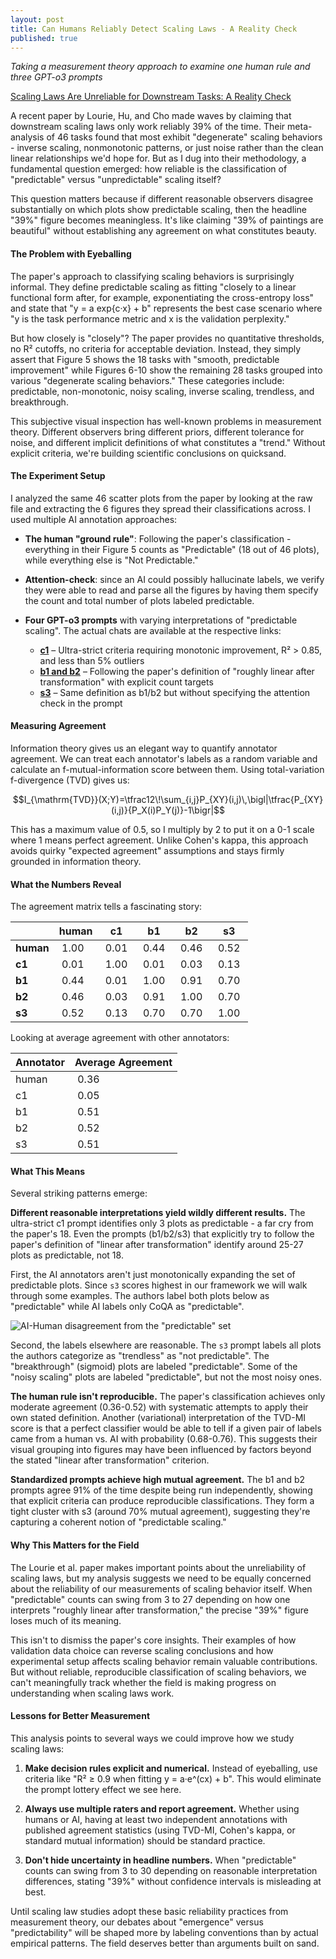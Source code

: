```yaml
---
layout: post
title: Can Humans Reliably Detect Scaling Laws - A Reality Check
published: true
---
```


*Taking a measurement theory approach to examine one human rule and three GPT-o3 prompts*

[Scaling Laws Are Unreliable for Downstream Tasks: A Reality Check](https://arxiv.org/abs/2507.00885)

A recent paper by Lourie, Hu, and Cho made waves by claiming that downstream scaling laws only work reliably 39% of the time. Their meta-analysis of 46 tasks found that most exhibit "degenerate" scaling behaviors - inverse scaling, nonmonotonic patterns, or just noise rather than the clean linear relationships we'd hope for. But as I dug into their methodology, a fundamental question emerged: how reliable is the classification of "predictable" versus "unpredictable" scaling itself?

This question matters because if different reasonable observers disagree substantially on which plots show predictable scaling, then the headline "39%" figure becomes meaningless. It's like claiming "39% of paintings are beautiful" without establishing any agreement on what constitutes beauty.

#### The Problem with Eyeballing

The paper's approach to classifying scaling behaviors is surprisingly informal. They define predictable scaling as fitting "closely to a linear functional form after, for example, exponentiating the cross-entropy loss" and state that "y = a exp{c·x} + b" represents the best case scenario where "y is the task performance metric and x is the validation perplexity."

But how closely is "closely"? The paper provides no quantitative thresholds, no R² cutoffs, no criteria for acceptable deviation. Instead, they simply assert that Figure 5 shows the 18 tasks with "smooth, predictable improvement" while Figures 6-10 show the remaining 28 tasks grouped into various "degenerate scaling behaviors." These categories include: predictable, non-monotonic, noisy scaling, inverse scaling, trendless, and breakthrough. 

This subjective visual inspection has well-known problems in measurement theory. Different observers bring different priors, different tolerance for noise, and different implicit definitions of what constitutes a "trend." Without explicit criteria, we're building scientific conclusions on quicksand.

#### The Experiment Setup

I analyzed the same 46 scatter plots from the paper by looking at the raw file and extracting the 6 figures they spread their classifications across. I used multiple AI annotation approaches:

* **The human "ground rule"**: Following the paper's classification - everything in their Figure 5 counts as "Predictable" (18 out of 46 plots), while everything else is "Not Predictable."

* **Attention-check**: since an AI could possibly hallucinate labels, we verify they were able to read and parse all the figures by having them specify the count and total number of plots labeled predictable. 

* **Four GPT-o3 prompts** with varying interpretations of "predictable scaling". The actual chats are available at the respective links:
  * **[c1](https://chatgpt.com/share/686c39ea-d0c0-800c-8dcc-f11e913586e4)** – Ultra-strict criteria requiring monotonic improvement, R² > 0.85, and less than 5% outliers
  * **[b1 and b2](https://chatgpt.com/share/686c39cf-898c-800c-bd9c-d412a700a277)** – Following the paper's definition of "roughly linear after transformation" with explicit count targets
  * **[s3](https://chatgpt.com/share/6867f0e7-aba4-800c-ae2e-7b58811028e0)** – Same definition as b1/b2 but without specifying the attention check in the prompt

#### Measuring Agreement

Information theory gives us an elegant way to quantify annotator agreement. We can treat each annotator's labels as a random variable and calculate an f-mutual-information score between them. Using total-variation f-divergence (TVD) gives us:

$$I_{\mathrm{TVD}}(X;Y)=\tfrac12\!\sum_{i,j}P_{XY}(i,j)\,\bigl|\tfrac{P_{XY}(i,j)}{P_X(i)P_Y(j)}-1\bigr|$$

This has a maximum value of 0.5, so I multiply by 2 to put it on a 0-1 scale where 1 means perfect agreement. Unlike Cohen's kappa, this approach avoids quirky "expected agreement" assumptions and stays firmly grounded in information theory.

#### What the Numbers Reveal

The agreement matrix tells a fascinating story:

|           |  human  |   c1    |   b1    |   b2    |   s3    |
|-----------|---------|---------|---------|---------|---------|
| **human** | &nbsp;1.00&nbsp; | &nbsp;0.01&nbsp; | &nbsp;0.44&nbsp; | &nbsp;0.46&nbsp; | &nbsp;0.52&nbsp; |
| **c1**    | &nbsp;0.01&nbsp; | &nbsp;1.00&nbsp; | &nbsp;0.01&nbsp; | &nbsp;0.03&nbsp; | &nbsp;0.13&nbsp; |
| **b1**    | &nbsp;0.44&nbsp; | &nbsp;0.01&nbsp; | &nbsp;1.00&nbsp; | &nbsp;0.91&nbsp; | &nbsp;0.70&nbsp; |
| **b2**    | &nbsp;0.46&nbsp; | &nbsp;0.03&nbsp; | &nbsp;0.91&nbsp; | &nbsp;1.00&nbsp; | &nbsp;0.70&nbsp; |
| **s3**    | &nbsp;0.52&nbsp; | &nbsp;0.13&nbsp; | &nbsp;0.70&nbsp; | &nbsp;0.70&nbsp; | &nbsp;1.00&nbsp; |

Looking at average agreement with other annotators:

| Annotator | Average Agreement |
|-----------|-------------------|
| human     | &nbsp;0.36&nbsp;  |
| c1        | &nbsp;0.05&nbsp;  |
| b1        | &nbsp;0.51&nbsp;  |
| b2        | &nbsp;0.52&nbsp;  |
| s3        | &nbsp;0.51&nbsp;  |

#### What This Means

Several striking patterns emerge:

**Different reasonable interpretations yield wildly different results.** The ultra-strict c1 prompt identifies only 3 plots as predictable - a far cry from the paper's 18. Even the prompts (b1/b2/s3) that explicitly try to follow the paper's definition of "linear after transformation" identify around 25-27 plots as predictable, not 18.

First, the AI annotators aren't just monotonically expanding the set of predictable plots. Since `s3` scores highest in our framework we will walk through some examples. The authors label both plots below as "predictable" while AI labels only CoQA as "predictable".

![AI-Human disagreement from the "predictable" set](https://i.ibb.co/Mxpjh41B/Screenshot-2025-07-07-at-3-06-56-PM.png)

Second, the labels elsewhere are reasonable. The `s3` prompt labels all plots the authors categorize as "trendless" as "not predictable". The "breakthrough" (sigmoid) plots are labeled "predictable". Some of the "noisy scaling" plots are labeled "predictable", but not the  most noisy ones. 

**The human rule isn't reproducible.** The paper's classification achieves only moderate agreement (0.36-0.52) with systematic attempts to apply their own stated definition. Another (variational) interpretation of the TVD-MI score is that a perfect classifier would be able to tell if a given pair of labels came from a human vs. AI with probability (0.68-0.76). This suggests their visual grouping into figures may have been influenced by factors beyond the stated "linear after transformation" criterion.

**Standardized prompts achieve high mutual agreement.** The b1 and b2 prompts agree 91% of the time despite being run independently, showing that explicit criteria can produce reproducible classifications. They form a tight cluster with s3 (around 70% mutual agreement), suggesting they're capturing a coherent notion of "predictable scaling."

#### Why This Matters for the Field

The Lourie et al. paper makes important points about the unreliability of scaling laws, but my analysis suggests we need to be equally concerned about the reliability of our measurements of scaling behavior itself. When "predictable" counts can swing from 3 to 27 depending on how one interprets "roughly linear after transformation," the precise "39%" figure loses much of its meaning.

This isn't to dismiss the paper's core insights. Their examples of how validation data choice can reverse scaling conclusions and how experimental setup affects scaling behavior remain valuable contributions. But without reliable, reproducible classification of scaling behaviors, we can't meaningfully track whether the field is making progress on understanding when scaling laws work.

#### Lessons for Better Measurement

This analysis points to several ways we could improve how we study scaling laws:

1. **Make decision rules explicit and numerical.** Instead of eyeballing, use criteria like "R² ≥ 0.9 when fitting y = a·e^(cx) + b". This would eliminate the prompt lottery effect we see here.

2. **Always use multiple raters and report agreement.** Whether using humans or AI, having at least two independent annotations with published agreement statistics (using TVD-MI, Cohen's kappa, or standard mutual information) should be standard practice.

3. **Don't hide uncertainty in headline numbers.** When "predictable" counts can swing from 3 to 30 depending on reasonable interpretation differences, stating "39%" without confidence intervals is misleading at best.

Until scaling law studies adopt these basic reliability practices from measurement theory, our debates about "emergence" versus "predictability" will be shaped more by labeling conventions than by actual empirical patterns. The field deserves better than arguments built on sand.
